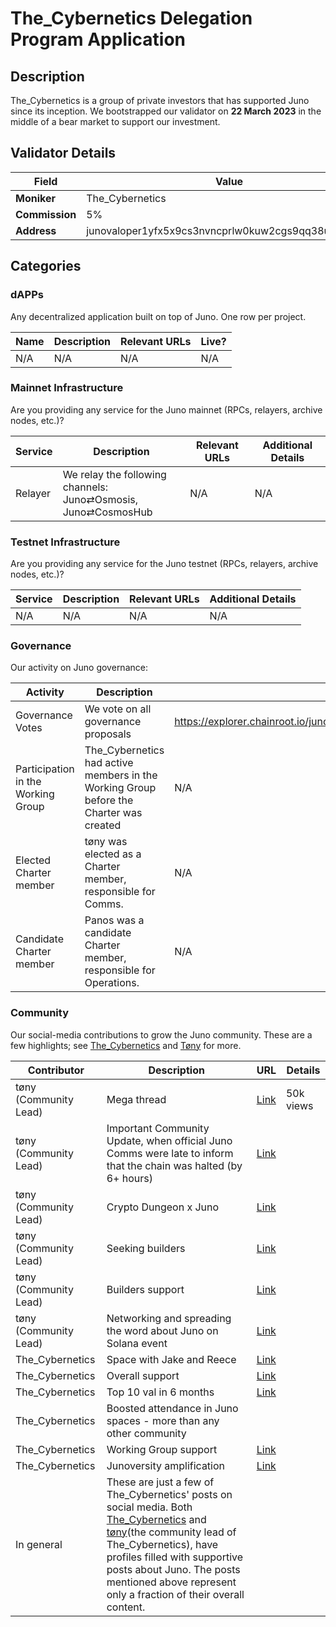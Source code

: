 # The_Cybernetics Delegation Program Application

## Description

The_Cybernetics is a group of private investors that has supported Juno since its inception. We bootstrapped our validator on **22 March 2023** in the middle of a bear market to support our investment.

## Validator Details

| Field          | Value                                                      |
| -------------- | ---------------------------------------------------------- |
| **Moniker**    | The_Cybernetics                                            |
| **Commission** | 5%                                                         |
| **Address**    | junovaloper1yfx5x9cs3nvncprlw0kuw2cgs9qq38uqnwfhd8         |

## Categories

### dAPPs

Any decentralized application built on top of Juno. One row per project.

| Name | Description | Relevant URLs | Live? |
| ---- | ----------- | ------------- | ----- |
| N/A  | N/A         | N/A           | N/A   |

### Mainnet Infrastructure

Are you providing any service for the Juno mainnet (RPCs, relayers, archive nodes, etc.)?

| Service | Description                                           | Relevant URLs | Additional Details                                                                                       |
| ------- | ----------------------------------------------------- | ------------- | -------------------------------------------------------------------------------------------------------- |
| Relayer | We relay the following channels:<br> Juno⇄Osmosis,<br> Juno⇄CosmosHub | N/A           | N/A |

### Testnet Infrastructure

Are you providing any service for the Juno testnet (RPCs, relayers, archive nodes, etc.)?

| Service | Description | Relevant URLs | Additional Details |
| ------- | ----------- | ------------- | ------------------ |
| N/A     | N/A         | N/A           | N/A                |

### Governance

Our activity on Juno governance:

| Activity          | Description                                | Relevant URLs                                                                                                                 | Details |
| ----------------- | ------------------------------------------ | ----------------------------------------------------------------------------------------------------------------------------- | ------- |
| Governance Votes  | We vote on all governance proposals        | https://explorer.chainroot.io/juno/validators/junovaloper1yfx5x9cs3nvncprlw0kuw2cgs9qq38uqnwfhd8                            | N/A     |
| Participation in the Working Group  | The_Cybernetics had active members in the Working Group before the Charter was created       | N/A                             | N/A     |
| Elected Charter member | tøny was elected as a Charter member, responsible for Comms.       | N/A                             | N/A     |
| Candidate Charter member | Panos was a candidate Charter member, responsible for Operations.       | N/A                             | N/A     |

### Community

Our social-media contributions to grow the Juno community. These are a few highlights; see [The_Cybernetics](https://x.com/CyberneticsOrg) and [Tøny](https://x.com/tonyler_) for more.

| Contributor             | Description                                                                             | URL                                                                                                      | Details     |
| ----------------------- | --------------------------------------------------------------------------------------- | -------------------------------------------------------------------------------------------------------- | ----------- |
| tøny (Community Lead)       | Mega thread                                                                                                                                                                                                                                                                                                              | [Link](https://x.com/tonyler_/status/1660688239940755456)                                     | 50k views          |
| tøny (Community Lead)        | Important Community Update, when official Juno Comms were late to inform that the chain was halted (by 6+ hours)                                                                                                                                                                                                         | [Link](https://x.com/tonyler_/status/1754625236006314192?t=NL2yJeE1yMe8zREX0-Tweg&s=19)       |                    |
| tøny (Community Lead)        | Crypto Dungeon x Juno                                                                                                                                                                                                                                                                                                    | [Link](https://x.com/tonyler_/status/1731755001725305329?t=4o9WIecL6_dz6rcPU0OmNg&s=19)       |                    |
| tøny (Community Lead)        | Seeking builders                                                                                                                                                                                                                                                                                                         | [Link](https://x.com/tonyler_/status/1755920472204537952?t=3p4utAML2FklfnLV-uZIwA&s=19)       |                    |
| tøny (Community Lead)       | Builders support                                                                                                                                                                                                                                                                                                         | [Link](https://x.com/tonyler_/status/1756796288887050496?t=40Gxi7WJTKbvHXNa0l51LA&s=19)       |                    |
| tøny (Community Lead)        | Networking and spreading the word about Juno on Solana event                                                                                                                                                                                                                                                             | [Link](https://x.com/tonyler_/status/1734176276133405024?t=WCDW7n9TQ1sy86d7fb2Vig&s=19)       |                    |
| The_Cybernetics | Space with Jake and Reece                                                                                                                                                                                                                                                                                                | [Link](https://x.com/CyberneticsOrg/status/1676297400665665566?t=W-IdgoWOugmR8FOIy8heZA&s=19) |                    |
| The_Cybernetics | Overall support                                                                                                                                                                                                                                                                                                          | [Link](https://x.com/CyberneticsOrg/status/1883466308437807472?t=_iSjLxWJFoiBzPfNpNHKrw&s=19) |                    |
| The_Cybernetics | Top 10 val in 6 months                                                                                                                                                                                                                                                                                                   | [Link](https://x.com/CyberneticsOrg/status/1703380290490569163?t=Av_OH6c8xUZsac7FBy4OXw&s=19) |                    |
| The_Cybernetics | Boosted attendance in Juno spaces - more than any other community                                                                                                                                                                                                                                                        |                                                                                               |                    |
| The_Cybernetics | Working Group support                                                                                                                                                                                                                                                                                                    | [Link](https://x.com/CyberneticsOrg/status/1686673079781486592?t=HxeKDt6cQyNGQoLhz6O0MA&s=19) |                    |
| The_Cybernetics | Junoversity amplification                                                                                                                                                                                                                                                                                                | [Link](https://x.com/CyberneticsOrg/status/1653709867452882944?t=Hyevc7mj_w4NU8wAgD06pw&s=19) |                    |
| In general  | These are just a few of The_Cybernetics' posts on social media. Both [The_Cybernetics](https://x.com/CyberneticsOrg) and [tøny](https://x.com/tonyler_)(the community lead of The_Cybernetics), have profiles filled with supportive posts about Juno. The posts mentioned above represent only a fraction of their overall content.
